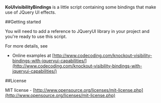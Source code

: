 **KoUIvisibilityBindings** is a little script containing some bindings that make use of JQuery UI effects.

##Getting started

You will need to add a reference to JQueryUI library in your project and you're ready to use this script.

For more details, see

 * Online examples at [http://www.codecoding.com/knockout-visibility-bindings-with-jqueryui-capabilities/](http://www.codecoding.com/knockout-visibility-bindings-with-jqueryui-capabilities/)

##License

MIT license - [http://www.opensource.org/licenses/mit-license.php](http://www.opensource.org/licenses/mit-license.php)